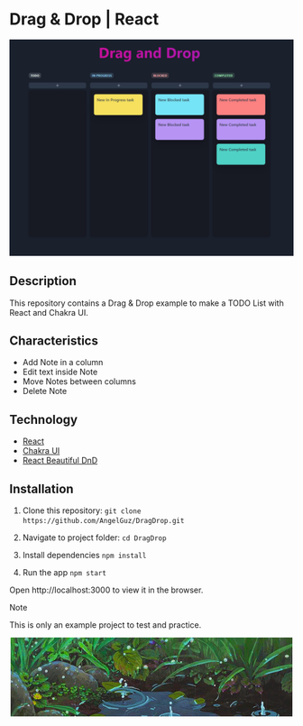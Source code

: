 # Drag & Drop | React

![Preview Image](README.png)

## Description
This repository contains a Drag & Drop example to make a TODO List with React and Chakra UI.

## Characteristics

- Add Note in a column
- Edit text inside Note
- Move Notes between columns
- Delete Note


## Technology 

- [React](https://es.react.dev/)
- [Chakra UI](https://chakra-ui.com/)
- [React Beautiful DnD](https://github.com/atlassian/react-beautiful-dnd)

## Installation 

1. Clone this repository:
    `git clone https://github.com/AngelGuz/DragDrop.git`

2. Navigate to project folder:
    `cd DragDrop`

3. Install dependencies
    `npm install`

4. Run the app
    `npm start`

Open http://localhost:3000 to view it in the browser. 

> [!Note]
> This is only an example project to test and practice.

<p align="center">
    <img src="footer.gif"/>
</p>
